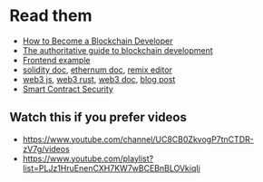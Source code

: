 # Read them

* [How to Become a Blockchain Developer](https://www.howtotoken.com/career/blockchain-developer-practical-advice-from-experts/)
* [The authoritative guide to blockchain development](https://www.freecodecamp.org/news/the-authoritative-guide-to-blockchain-development-855ab65b58bc/?source=linkShare-c2655af1dedb-1544325301&_branch_match_id=751569520792080395)
* [Frontend example](https://medium.com/swlh/frontend-developers-need-to-know-web3-js-3eeb5569be77)
* [solidity doc](https://solidity.readthedocs.io/en/develop/), [ethernum doc](https://ethereum.org/rust/), [remix editor](https://remix.ethereum.org/)
* [web3 js](https://github.com/ethereum/web3.js/), [web3 rust](https://github.com/tomusdrw/rust-web3), [web3 doc]( https://web3js.readthedocs.io/en/v1.2.8/getting-started.html
), [blog post](https://www.dappuniversity.com/articles/web3-js-intro)
* [Smart Contract Security](https://consensys.github.io/smart-contract-best-practices/)

## Watch this if you prefer videos

* https://www.youtube.com/channel/UC8CB0ZkvogP7tnCTDR-zV7g/videos
* https://www.youtube.com/playlist?list=PLJz1HruEnenCXH7KW7wBCEBnBLOVkiqIi
